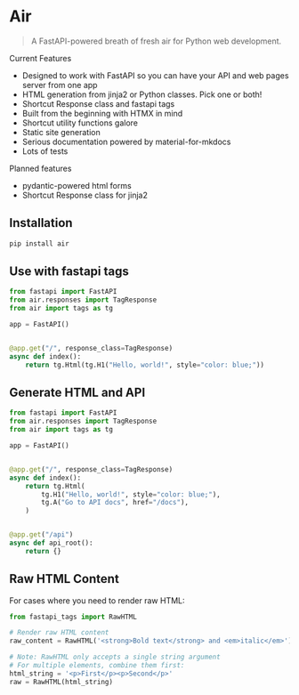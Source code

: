 # Air

> A FastAPI-powered breath of fresh air for Python web development.

Current Features 

- Designed to work with FastAPI so you can have your API and web pages server from one app
- HTML generation from jinja2 or Python classes. Pick one or both!
- ⁠Shortcut Response  class and fastapi tags
- Built from the beginning with ⁠HTMX in mind
- ⁠Shortcut utility functions galore
- Static site generation
- ⁠Serious documentation powered by material-for-mkdocs
- Lots of tests

Planned features

- ⁠pydantic-powered html forms
- ⁠Shortcut Response class for jinja2


## Installation

```sh
pip install air
```

## Use with fastapi tags

```python
from fastapi import FastAPI
from air.responses import TagResponse
from air import tags as tg

app = FastAPI()


@app.get("/", response_class=TagResponse)
async def index():
    return tg.Html(tg.H1("Hello, world!", style="color: blue;"))
```

## Generate HTML and API

```python
from fastapi import FastAPI
from air.responses import TagResponse
from air import tags as tg

app = FastAPI()


@app.get("/", response_class=TagResponse)
async def index():
    return tg.Html(
        tg.H1("Hello, world!", style="color: blue;"),
        tg.A("Go to API docs", href="/docs"),
    )


@app.get("/api")
async def api_root():
    return {}
```

## Raw HTML Content

For cases where you need to render raw HTML:

```python
from fastapi_tags import RawHTML

# Render raw HTML content
raw_content = RawHTML('<strong>Bold text</strong> and <em>italic</em>')

# Note: RawHTML only accepts a single string argument
# For multiple elements, combine them first:
html_string = '<p>First</p><p>Second</p>'
raw = RawHTML(html_string)
```
